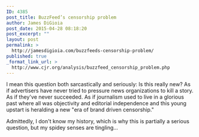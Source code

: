 ```yaml
---
ID: 4385
post_title: BuzzFeed’s censorship problem
author: James DiGioia
post_date: 2015-04-28 08:18:20
post_excerpt: ""
layout: post
permalink: >
  http://jamesdigioia.com/buzzfeeds-censorship-problem/
published: true
_format_link_url: >
  http://www.cjr.org/analysis/buzzfeed_censorship_problem.php
---
```

I mean this question both sarcastically and seriously: Is this really new? As if advertisers have never tried to pressure news organizations to kill a story. As if they've never succeeded. As if journalism used to live in a glorious past where all was objectivity and editorial independence and this young upstart is heralding a new "era of brand driven censorship."

Admittedly, I don't know my history, which is why this is partially a serious question, but my spidey senses are tingling...